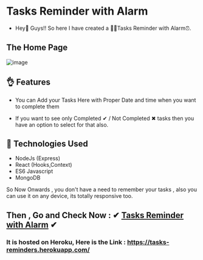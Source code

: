 # Tasks Reminder with Alarm

* Hey👋 Guys!! So here I have created a 👨‍💻Tasks Reminder with Alarm⏰. 

## The Home Page
![image](https://user-images.githubusercontent.com/57116911/153309287-77dae9fe-ed3c-45f1-8d97-465eb5a67dfc.png)


## 👌 Features

* You can Add your Tasks Here with Proper Date and time when you want to complete them

* If you want to see only Completed ✔  / Not Completed ✖ tasks then you have an option to select for that also.

## :rocket: Technologies Used

* NodeJs (Express)
* React (Hooks,Context)
* ES6 Javascript
* MongoDB


So Now Onwards , you don't have a need to remember your tasks , also you can use it on any device, its totally responsive too.

## Then , Go and Check Now : ✔ [Tasks Reminder with Alarm](https://tasks-reminders.herokuapp.com/) ✔ 
### It is hosted on Heroku, Here is the Link : https://tasks-reminders.herokuapp.com/

